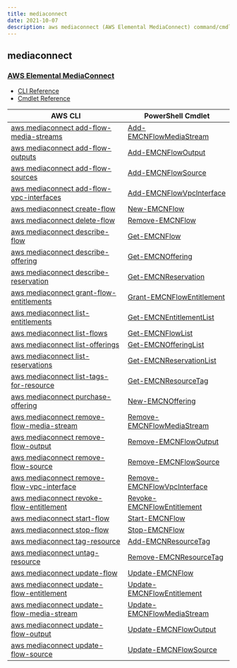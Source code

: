 ```yaml
---
title: mediaconnect
date: 2021-10-07
description: aws mediaconnect (AWS Elemental MediaConnect) command/cmdlet list.
---
```


## mediaconnect

### [AWS Elemental MediaConnect](https://aws.amazon.com/mediaconnect/)

* [CLI Reference](https://docs.aws.amazon.com/cli/latest/reference/mediaconnect/index.html)
* [Cmdlet Reference](https://docs.aws.amazon.com/powershell/latest/reference/items/AWS_Elemental_MediaConnect_cmdlets.html)

|AWS CLI|PowerShell Cmdlet|
|----|----|
|[aws mediaconnect add-flow-media-streams](https://docs.aws.amazon.com/cli/latest/reference/mediaconnect/add-flow-media-streams.html)|[Add-EMCNFlowMediaStream](https://docs.aws.amazon.com/powershell/latest/reference/items/Add-EMCNFlowMediaStream.html)|
|[aws mediaconnect add-flow-outputs](https://docs.aws.amazon.com/cli/latest/reference/mediaconnect/add-flow-outputs.html)|[Add-EMCNFlowOutput](https://docs.aws.amazon.com/powershell/latest/reference/items/Add-EMCNFlowOutput.html)|
|[aws mediaconnect add-flow-sources](https://docs.aws.amazon.com/cli/latest/reference/mediaconnect/add-flow-sources.html)|[Add-EMCNFlowSource](https://docs.aws.amazon.com/powershell/latest/reference/items/Add-EMCNFlowSource.html)|
|[aws mediaconnect add-flow-vpc-interfaces](https://docs.aws.amazon.com/cli/latest/reference/mediaconnect/add-flow-vpc-interfaces.html)|[Add-EMCNFlowVpcInterface](https://docs.aws.amazon.com/powershell/latest/reference/items/Add-EMCNFlowVpcInterface.html)|
|[aws mediaconnect create-flow](https://docs.aws.amazon.com/cli/latest/reference/mediaconnect/create-flow.html)|[New-EMCNFlow](https://docs.aws.amazon.com/powershell/latest/reference/items/New-EMCNFlow.html)|
|[aws mediaconnect delete-flow](https://docs.aws.amazon.com/cli/latest/reference/mediaconnect/delete-flow.html)|[Remove-EMCNFlow](https://docs.aws.amazon.com/powershell/latest/reference/items/Remove-EMCNFlow.html)|
|[aws mediaconnect describe-flow](https://docs.aws.amazon.com/cli/latest/reference/mediaconnect/describe-flow.html)|[Get-EMCNFlow](https://docs.aws.amazon.com/powershell/latest/reference/items/Get-EMCNFlow.html)|
|[aws mediaconnect describe-offering](https://docs.aws.amazon.com/cli/latest/reference/mediaconnect/describe-offering.html)|[Get-EMCNOffering](https://docs.aws.amazon.com/powershell/latest/reference/items/Get-EMCNOffering.html)|
|[aws mediaconnect describe-reservation](https://docs.aws.amazon.com/cli/latest/reference/mediaconnect/describe-reservation.html)|[Get-EMCNReservation](https://docs.aws.amazon.com/powershell/latest/reference/items/Get-EMCNReservation.html)|
|[aws mediaconnect grant-flow-entitlements](https://docs.aws.amazon.com/cli/latest/reference/mediaconnect/grant-flow-entitlements.html)|[Grant-EMCNFlowEntitlement](https://docs.aws.amazon.com/powershell/latest/reference/items/Grant-EMCNFlowEntitlement.html)|
|[aws mediaconnect list-entitlements](https://docs.aws.amazon.com/cli/latest/reference/mediaconnect/list-entitlements.html)|[Get-EMCNEntitlementList](https://docs.aws.amazon.com/powershell/latest/reference/items/Get-EMCNEntitlementList.html)|
|[aws mediaconnect list-flows](https://docs.aws.amazon.com/cli/latest/reference/mediaconnect/list-flows.html)|[Get-EMCNFlowList](https://docs.aws.amazon.com/powershell/latest/reference/items/Get-EMCNFlowList.html)|
|[aws mediaconnect list-offerings](https://docs.aws.amazon.com/cli/latest/reference/mediaconnect/list-offerings.html)|[Get-EMCNOfferingList](https://docs.aws.amazon.com/powershell/latest/reference/items/Get-EMCNOfferingList.html)|
|[aws mediaconnect list-reservations](https://docs.aws.amazon.com/cli/latest/reference/mediaconnect/list-reservations.html)|[Get-EMCNReservationList](https://docs.aws.amazon.com/powershell/latest/reference/items/Get-EMCNReservationList.html)|
|[aws mediaconnect list-tags-for-resource](https://docs.aws.amazon.com/cli/latest/reference/mediaconnect/list-tags-for-resource.html)|[Get-EMCNResourceTag](https://docs.aws.amazon.com/powershell/latest/reference/items/Get-EMCNResourceTag.html)|
|[aws mediaconnect purchase-offering](https://docs.aws.amazon.com/cli/latest/reference/mediaconnect/purchase-offering.html)|[New-EMCNOffering](https://docs.aws.amazon.com/powershell/latest/reference/items/New-EMCNOffering.html)|
|[aws mediaconnect remove-flow-media-stream](https://docs.aws.amazon.com/cli/latest/reference/mediaconnect/remove-flow-media-stream.html)|[Remove-EMCNFlowMediaStream](https://docs.aws.amazon.com/powershell/latest/reference/items/Remove-EMCNFlowMediaStream.html)|
|[aws mediaconnect remove-flow-output](https://docs.aws.amazon.com/cli/latest/reference/mediaconnect/remove-flow-output.html)|[Remove-EMCNFlowOutput](https://docs.aws.amazon.com/powershell/latest/reference/items/Remove-EMCNFlowOutput.html)|
|[aws mediaconnect remove-flow-source](https://docs.aws.amazon.com/cli/latest/reference/mediaconnect/remove-flow-source.html)|[Remove-EMCNFlowSource](https://docs.aws.amazon.com/powershell/latest/reference/items/Remove-EMCNFlowSource.html)|
|[aws mediaconnect remove-flow-vpc-interface](https://docs.aws.amazon.com/cli/latest/reference/mediaconnect/remove-flow-vpc-interface.html)|[Remove-EMCNFlowVpcInterface](https://docs.aws.amazon.com/powershell/latest/reference/items/Remove-EMCNFlowVpcInterface.html)|
|[aws mediaconnect revoke-flow-entitlement](https://docs.aws.amazon.com/cli/latest/reference/mediaconnect/revoke-flow-entitlement.html)|[Revoke-EMCNFlowEntitlement](https://docs.aws.amazon.com/powershell/latest/reference/items/Revoke-EMCNFlowEntitlement.html)|
|[aws mediaconnect start-flow](https://docs.aws.amazon.com/cli/latest/reference/mediaconnect/start-flow.html)|[Start-EMCNFlow](https://docs.aws.amazon.com/powershell/latest/reference/items/Start-EMCNFlow.html)|
|[aws mediaconnect stop-flow](https://docs.aws.amazon.com/cli/latest/reference/mediaconnect/stop-flow.html)|[Stop-EMCNFlow](https://docs.aws.amazon.com/powershell/latest/reference/items/Stop-EMCNFlow.html)|
|[aws mediaconnect tag-resource](https://docs.aws.amazon.com/cli/latest/reference/mediaconnect/tag-resource.html)|[Add-EMCNResourceTag](https://docs.aws.amazon.com/powershell/latest/reference/items/Add-EMCNResourceTag.html)|
|[aws mediaconnect untag-resource](https://docs.aws.amazon.com/cli/latest/reference/mediaconnect/untag-resource.html)|[Remove-EMCNResourceTag](https://docs.aws.amazon.com/powershell/latest/reference/items/Remove-EMCNResourceTag.html)|
|[aws mediaconnect update-flow](https://docs.aws.amazon.com/cli/latest/reference/mediaconnect/update-flow.html)|[Update-EMCNFlow](https://docs.aws.amazon.com/powershell/latest/reference/items/Update-EMCNFlow.html)|
|[aws mediaconnect update-flow-entitlement](https://docs.aws.amazon.com/cli/latest/reference/mediaconnect/update-flow-entitlement.html)|[Update-EMCNFlowEntitlement](https://docs.aws.amazon.com/powershell/latest/reference/items/Update-EMCNFlowEntitlement.html)|
|[aws mediaconnect update-flow-media-stream](https://docs.aws.amazon.com/cli/latest/reference/mediaconnect/update-flow-media-stream.html)|[Update-EMCNFlowMediaStream](https://docs.aws.amazon.com/powershell/latest/reference/items/Update-EMCNFlowMediaStream.html)|
|[aws mediaconnect update-flow-output](https://docs.aws.amazon.com/cli/latest/reference/mediaconnect/update-flow-output.html)|[Update-EMCNFlowOutput](https://docs.aws.amazon.com/powershell/latest/reference/items/Update-EMCNFlowOutput.html)|
|[aws mediaconnect update-flow-source](https://docs.aws.amazon.com/cli/latest/reference/mediaconnect/update-flow-source.html)|[Update-EMCNFlowSource](https://docs.aws.amazon.com/powershell/latest/reference/items/Update-EMCNFlowSource.html)|

